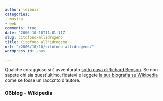 ```yaml
---
author: leibniz
categories:
- musica
- web
comments: true
date: '2006-10-10T11:01:11Z'
slug: citofono-allidrogeno
title: Citofono all'idrogeno
url: "/2006/10/10/citofono-allidrogeno/"
wordpress_id: 2309

---
```

Qualche coraggioso si è avventurato [sotto casa di Richard Benson](http://feeds.blogo.it/~r/06blog/it/~3/35593546/dove-abita-richard-benson). Se non sapete chi sia quest'ultimo, fidatevi e leggete [la sua biografia su Wikipedia](http://it.wikipedia.org/wiki/Richard_Benson) come se fosse un racconto d'autore.

### 06blog - Wikipedia
